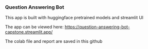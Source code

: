 ### Question Answering Bot
This app is built with huggingface pretrained models and streamlit UI

The app can be viewed here:
https://question-answering-bot-capstone.streamlit.app/

The colab file and report are saved in this github